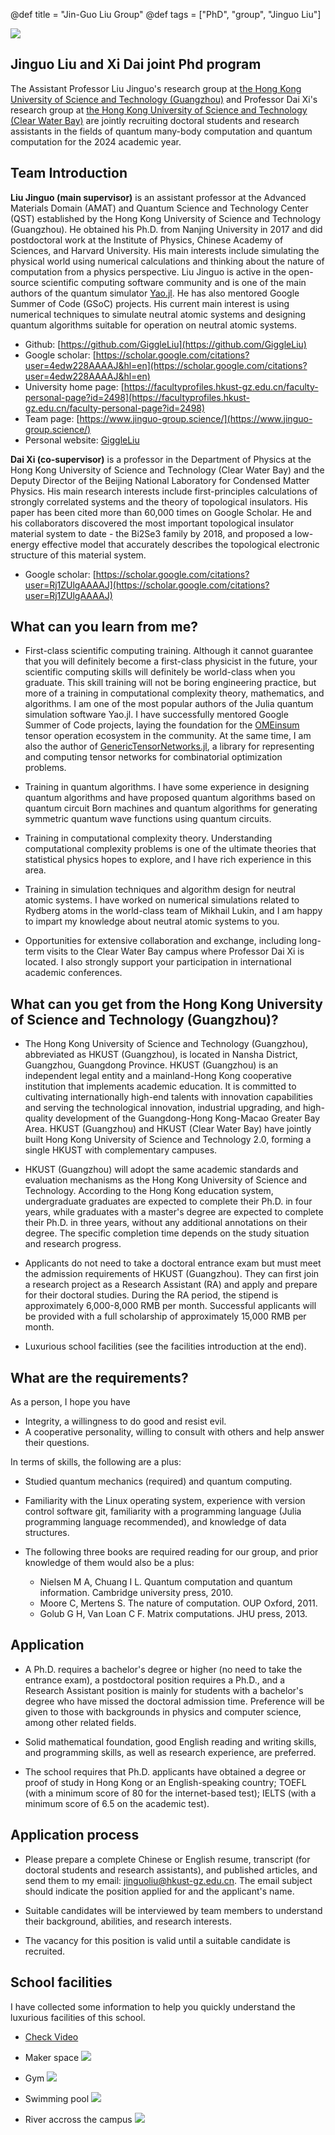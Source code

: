@def title = "Jin-Guo Liu Group"
@def tags = ["PhD", "group", "Jinguo Liu"]

![](/assets/images/me.png)

## Jinguo Liu and Xi Dai joint Phd program

The Assistant Professor Liu Jinguo's research group at [the Hong Kong University of Science and Technology (Guangzhou)](https://link.zhihu.com/?target=https%3A//hkust-gz.edu.cn/) and Professor Dai Xi's research group at [the Hong Kong University of Science and Technology (Clear Water Bay)](https://link.zhihu.com/?target=https%3A//hkust.edu.hk/) are jointly recruiting doctoral students and research assistants in the fields of quantum many-body computation and quantum computation for the 2024 academic year.

## Team Introduction
**Liu Jinguo (main supervisor)** is an assistant professor at the Advanced Materials Domain (AMAT) and Quantum Science and Technology Center (QST) established by the Hong Kong University of Science and Technology (Guangzhou). He obtained his Ph.D. from Nanjing University in 2017 and did postdoctoral work at the Institute of Physics, Chinese Academy of Sciences, and Harvard University. His main interests include simulating the physical world using numerical calculations and thinking about the nature of computation from a physics perspective. Liu Jinguo is active in the open-source scientific computing software community and is one of the main authors of the quantum simulator [Yao.jl](https://link.zhihu.com/?target=https%3A//github.com/QuantumBFS/Yao.jl). He has also mentored Google Summer of Code (GSoC) projects. His current main interest is using numerical techniques to simulate neutral atomic systems and designing quantum algorithms suitable for operation on neutral atomic systems.

- Github: [https://github.com/GiggleLiu](https://github.com/GiggleLiu) 
- Google scholar: [https://scholar.google.com/citations?user=4edw228AAAAJ&hl=en](https://scholar.google.com/citations?user=4edw228AAAAJ&hl=en) 
- University home page: [https://facultyprofiles.hkust-gz.edu.cn/faculty-personal-page?id=2498](https://facultyprofiles.hkust-gz.edu.cn/faculty-personal-page?id=2498) 
- Team page: [https://www.jinguo-group.science/](https://www.jinguo-group.science/)
- Personal website: [GiggleLiu](https://giggleliu.github.io/)

**Dai Xi (co-supervisor)** is a professor in the Department of Physics at the Hong Kong University of Science and Technology (Clear Water Bay) and the Deputy Director of the Beijing National Laboratory for Condensed Matter Physics. His main research interests include first-principles calculations of strongly correlated systems and the theory of topological insulators. His paper has been cited more than 60,000 times on Google Scholar. He and his collaborators discovered the most important topological insulator material system to date - the Bi2Se3 family by 2018, and proposed a low-energy effective model that accurately describes the topological electronic structure of this material system.

- Google scholar: [https://scholar.google.com/citations?user=Rj1ZUlgAAAAJ](https://scholar.google.com/citations?user=Rj1ZUlgAAAAJ)


## What can you learn from me?
- First-class scientific computing training. Although it cannot guarantee that you will definitely become a first-class physicist in the future, your scientific computing skills will definitely be world-class when you graduate. This skill training will not be boring engineering practice, but more of a training in computational complexity theory, mathematics, and algorithms. I am one of the most popular authors of the Julia quantum simulation software Yao.jl. I have successfully mentored Google Summer of Code projects, laying the foundation for the [OMEinsum](https://link.zhihu.com/?target=https%3A//github.com/under-Peter/OMEinsum.jl/) tensor operation ecosystem in the community. At the same time, I am also the author of [GenericTensorNetworks.jl](https://link.zhihu.com/?target=https%3A//github.com/QuEraComputing/GenericTensorNetworks.jl/), a library for representing and computing tensor networks for combinatorial optimization problems.

- Training in quantum algorithms. I have some experience in designing quantum algorithms and have proposed quantum algorithms based on quantum circuit Born machines and quantum algorithms for generating symmetric quantum wave functions using quantum circuits.

- Training in computational complexity theory. Understanding computational complexity problems is one of the ultimate theories that statistical physics hopes to explore, and I have rich experience in this area.

- Training in simulation techniques and algorithm design for neutral atomic systems. I have worked on numerical simulations related to Rydberg atoms in the world-class team of Mikhail Lukin, and I am happy to impart my knowledge about neutral atomic systems to you.

- Opportunities for extensive collaboration and exchange, including long-term visits to the Clear Water Bay campus where Professor Dai Xi is located. I also strongly support your participation in international academic conferences.

## What can you get from the Hong Kong University of Science and Technology (Guangzhou)?
- The Hong Kong University of Science and Technology (Guangzhou), abbreviated as HKUST (Guangzhou), is located in Nansha District, Guangzhou, Guangdong Province. HKUST (Guangzhou) is an independent legal entity and a mainland-Hong Kong cooperative institution that implements academic education. It is committed to cultivating internationally high-end talents with innovation capabilities and serving the technological innovation, industrial upgrading, and high-quality development of the Guangdong-Hong Kong-Macao Greater Bay Area. HKUST (Guangzhou) and HKUST (Clear Water Bay) have jointly built Hong Kong University of Science and Technology 2.0, forming a single HKUST with complementary campuses.

- HKUST (Guangzhou) will adopt the same academic standards and evaluation mechanisms as the Hong Kong University of Science and Technology. According to the Hong Kong education system, undergraduate graduates are expected to complete their Ph.D. in four years, while graduates with a master's degree are expected to complete their Ph.D. in three years, without any additional annotations on their degree. The specific completion time depends on the study situation and research progress.

- Applicants do not need to take a doctoral entrance exam but must meet the admission requirements of HKUST (Guangzhou). They can first join a research project as a Research Assistant (RA) and apply and prepare for their doctoral studies. During the RA period, the stipend is approximately 6,000-8,000 RMB per month. Successful applicants will be provided with a full scholarship of approximately 15,000 RMB per month.

- Luxurious school facilities (see the facilities introduction at the end).

## What are the requirements?
As a person, I hope you have
- Integrity, a willingness to do good and resist evil.
- A cooperative personality, willing to consult with others and help answer their questions.

In terms of skills, the following are a plus:
- Studied quantum mechanics (required) and quantum computing.
- Familiarity with the Linux operating system, experience with version control software git, familiarity with a programming language (Julia programming language recommended), and knowledge of data structures.

- The following three books are required reading for our group, and prior knowledge of them would also be a plus:
    - Nielsen M A, Chuang I L. Quantum computation and quantum information. Cambridge university press, 2010.
    - Moore C, Mertens S. The nature of computation. OUP Oxford, 2011.
    - Golub G H, Van Loan C F. Matrix computations. JHU press, 2013.

## Application
* A Ph.D. requires a bachelor's degree or higher (no need to take the entrance exam), a postdoctoral position requires a Ph.D., and a Research Assistant position is mainly for students with a bachelor's degree who have missed the doctoral admission time. Preference will be given to those with backgrounds in physics and computer science, among other related fields.

* Solid mathematical foundation, good English reading and writing skills, and programming skills, as well as research experience, are preferred.

* The school requires that Ph.D. applicants have obtained a degree or proof of study in Hong Kong or an English-speaking country; TOEFL (with a minimum score of 80 for the internet-based test); IELTS (with a minimum score of 6.5 on the academic test).

## Application process
* Please prepare a complete Chinese or English resume, transcript (for doctoral students and research assistants), and published articles, and send them to my email: jinguoliu@hkust-gz.edu.cn. The email subject should indicate the position applied for and the applicant's name.

* Suitable candidates will be interviewed by team members to understand their background, abilities, and research interests.

* The vacancy for this position is valid until a suitable candidate is recruited.

## School facilities
I have collected some information to help you quickly understand the luxurious facilities of this school.

- [Check Video](https://link.zhihu.com/?target=https%3A//www.bilibili.com/video/BV1SP4y1f7xP/)

- Maker space
![](/assets/images/image.png)

- Gym
![](/assets/images/image-1.png)

- Swimming pool
![](/assets/images/image-2.png)

- River accross the campus
![](/assets/images/image-3.png)